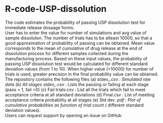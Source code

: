 # R-code-USP-dissolution
The code estimates the probability of passing USP dissolution test for immediate release dosaage forms.  
User has to enter the value for number of simulations and avg value of sample dissoluton. The number of trials has to be alteast 10000, so that a good approximation of probability of passing can be obtained. Mean value corresponds to the mean of cumulative of drug release at the end of dissolution process for different samples collected during the manufacturing process. Based on these input values, the probability of passing USP dissolution test would be calculated for different standard deviation values (from 1 to 10). When higher value (>10000) for number of trials is used, greater precision in the final probability value can be obtained.   
The repository contains the following files (a) stdev_*.csv : Simulated raw data
(b) All stages stdev_*.csv : Lists the passing or failing at each stage (pass = 1, fail =0)
(c) Fail trials.csv : List all the trials which fail to meet acceptance criteria at all standard deviations
(d) Final.csv : List of meeting acceptance criteria probability at all stages
(e) Std dev *.pdf : Plot of cumulative probabilities as function of trial count (* different standard deviation values).  
Users can request support by opening an issue on GitHub
